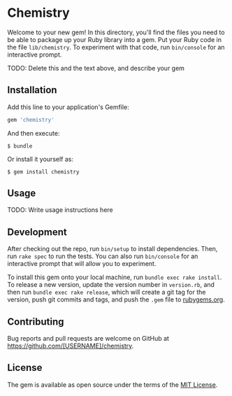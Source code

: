 # Chemistry

Welcome to your new gem! In this directory, you'll find the files you need to be able to package up your Ruby library into a gem. Put your Ruby code in the file `lib/chemistry`. To experiment with that code, run `bin/console` for an interactive prompt.

TODO: Delete this and the text above, and describe your gem

## Installation

Add this line to your application's Gemfile:

```ruby
gem 'chemistry'
```

And then execute:

    $ bundle

Or install it yourself as:

    $ gem install chemistry

## Usage

TODO: Write usage instructions here

## Development

After checking out the repo, run `bin/setup` to install dependencies. Then, run `rake spec` to run the tests. You can also run `bin/console` for an interactive prompt that will allow you to experiment.

To install this gem onto your local machine, run `bundle exec rake install`. To release a new version, update the version number in `version.rb`, and then run `bundle exec rake release`, which will create a git tag for the version, push git commits and tags, and push the `.gem` file to [rubygems.org](https://rubygems.org).

## Contributing

Bug reports and pull requests are welcome on GitHub at https://github.com/[USERNAME]/chemistry.


## License

The gem is available as open source under the terms of the [MIT License](http://opensource.org/licenses/MIT).

